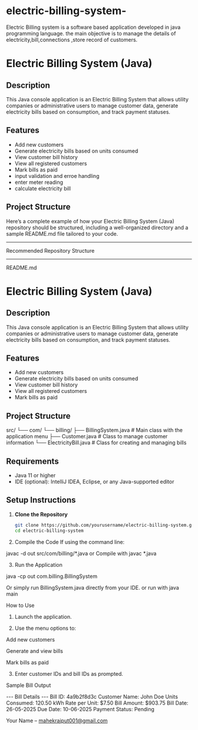 # electric-billing-system-
Electric Billing system is a software based application developed in java programming language. the main objective is to manage the details of electricity,bill,connections ,store record of customers.
# Electric Billing System (Java)

## Description
This Java console application is an Electric Billing System that allows utility companies or administrative users to manage customer data, generate electricity bills based on consumption, and track payment statuses.

## Features
- Add new customers
- Generate electricity bills based on units consumed
- View customer bill history
- View all registered customers
- Mark bills as paid
- input validation and erroe handling
- enter meter reading
- calculate electricity bill

## Project Structure
Here’s a complete example of how your Electric Billing System (Java) repository should be structured, including a well-organized directory and a sample README.md file tailored to your code.


---

Recommended Repository Structure



---

README.md

# Electric Billing System (Java)

## Description
This Java console application is an Electric Billing System that allows utility companies or administrative users to manage customer data, generate electricity bills based on consumption, and track payment statuses.

## Features
- Add new customers
- Generate electricity bills based on units consumed
- View customer bill history
- View all registered customers
- Mark bills as paid

## Project Structure

src/ └── com/ └── billing/ ├── BillingSystem.java         # Main class with the application menu ├── Customer.java              # Class to manage customer information └── ElectricityBill.java       # Class for creating and managing bills

## Requirements
- Java 11 or higher
- IDE (optional): IntelliJ IDEA, Eclipse, or any Java-supported editor

## Setup Instructions

1. **Clone the Repository**
   ```bash
   git clone https://github.com/yourusername/electric-billing-system.git
   cd electric-billing-system

2. Compile the Code If using the command line:

javac -d out src/com/billing/*.java
or 
Compile with javac *.java


3. Run the Application

java -cp out com.billing.BillingSystem

Or simply run BillingSystem.java directly from your IDE.
or run with java main



How to Use

1. Launch the application.


2. Use the menu options to:

Add new customers

Generate and view bills

Mark bills as paid



3. Enter customer IDs and bill IDs as prompted.



Sample Bill Output

--- Bill Details ---
Bill ID: 4a9b2f8d3c
Customer Name: John Doe
Units Consumed: 120.50 kWh
Rate per Unit: $7.50
Bill Amount: $903.75
Bill Date: 26-05-2025
Due Date: 10-06-2025
Payment Status: Pending




Your Name – mahekrajput001@gmail.com


